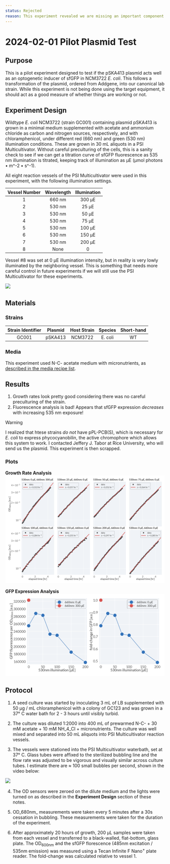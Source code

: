 ```yaml
---
status: Rejected
reason: This experiment revealed we are missing an important component of the system! D'oh!
---
```



# 2024-02-01 Pilot Plasmid Test

## Purpose
This is a pilot experiment designed to test if the pSKA413 plasmid acts well 
as an optogenetic inducer of sfGFP in NCM3722 *E. coli*. This follows a transformation 
of the plasmid, ordered from Addgene, into our canonical lab strain. While this 
experiment is not being done using the target equipment, it should act as a good 
measure of whether things are working or not. 

## Experiment Design
Wildtype *E. coli* NCM3722 (strain GC001) containing plasmid pSKA413 is grown in
a minimal medium supplemented with acetate and ammonium chloride as carbon and 
nitrogen sources, respectively, and with chloramphenicol, under different red
(660 nm) and green (530 nm) illumination conditions. These are grown in 30 mL
aliquots in a PSI Multicultivator. Without careful preculturing of the cells, 
this is a sanity check to see if we can get a titration curve of sfGFP
fluorescence as 535 nm illumination is titrated, keeping track of illumination
as µE (µmol photons • m^-2 • s^-1).

All eight reaction vessels of the PSI Multicultivator were used in this experiment, 
with the following illumination settings.

| Vessel Number | Wavelength | Illumination |
|:--:|:--:|:--:|
| 1 | 660 nm | 300 µE |
| 2 | 530 nm | 25 µE | 
| 3 | 530 nm | 50 µE |
| 4 | 530 nm | 75 µE |
| 5 | 530 nm | 100 µE |
| 6 | 530 nm | 150 µE |
| 7 | 530 nm | 200 µE | 
| 8 | None | 0 |

Vessel #8 was set at 0 µE illumination intensity, but in reality is very lowly 
illuminated by the neighboring vessel. This is something that needs more careful
control in future experiments if we will still use the PSI Multicultivator for
these experiments.

![](data/2024-01-31_cultivator_image.png)

## Materials 

### Strains

| Strain Identifier | Plasmid | Host Strain | Species | Short-hand |
|:--:|:--:|:--:|:--:|:--:|
| GC001 | pSKA413 | NCM3722 | E. coli | WT |

### Media
This experiment used N-C- acetate medium with micronutrients, as 
[described in the media recipe list](../../../miscellaneous/media_recipes.md).  


## Results
1. Growth rates look pretty good considering there was no careful preculturing 
of the strain. 
2. Fluorescence analysis is bad! Appears that sfGFP expression *decreases* with 
increasing 535 nm exposure!

> [!WARNING]  
> I realized that htese strains *do not* have pPL-PCB(S), which is necessary for 
> *E. coli* to express phycocyanobilin, the active chromophore which allows this 
> system to work. I contacted Jeffery J. Tabor at Rice University, who will send
> us the plasmid. This experiment is then scrapped.

### Plots
**Growth Rate Analysis**
![](./output/2024-01-31_growth_curves.png)

**GFP Expression Analysis**
![](./output/2024-01-31_foldchange_analysis.png)



## Protocol 
1. A seed culture was started by inoculating 3 mL of LB supplemented with 50 µg / mL chloramphenicol
with a colony of GC123 and was grown in a 37° C water bath for 2 - 3 hours until 
visibly turbid. 

2. The culture was diluted 1:2000 into 400 mL of prewarmed N-C- + 30 mM acetate + 10 mM
NH_4_Cl + micronutrients. The culture was well mixed and separated into 50 mL aliquots
into PSI Multicultivator reaction vessels. 

3. The vessels were stationed into the PSI Multicultivator waterbath, set at 37° C. 
Glass tubes were affixed to the sterilized bubbling line and the flow rate was 
adjusted to be vigorous and visually similar across culture tubes. I estimate there are ≈ 100 small bubbles per second,
shown in the video below:

![](data/2024-01-31_bubbling.gif) 

4. The OD sensors were zeroed on the dilute medium and the lights were turned on as 
described in the **Experiment Design** section of these notes. 

5. OD_680nm_ measurements were taken every 5 minutes after a 30s cessation in bubbling. These measurements were 
taken for the duration of the experiment. 

6. After approximately 20 hours of growth, 200 µL samples were taken from each 
vessel and transferred to a black-walled, flat-bottom, glass plate. The OD<sub>600nm</sub> 
and the sfGFP florescence (485nm excitation / 535nm emission) was measured using 
a Tecan Infinite F Nano<sup>+</sup> plate reader. The fold-change was calculated
relative to vessel 1. 
